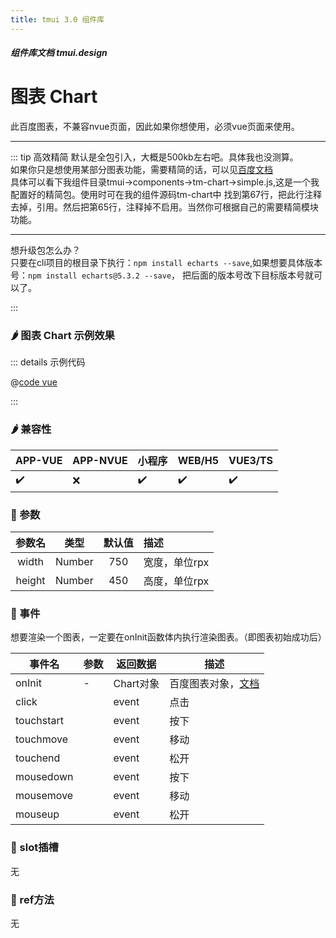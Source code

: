 ```yaml
---
title: tmui 3.0 组件库
---
```


<dirtoc></dirtoc>

##### 组件库文档 tmui.design

# 图表 Chart <Badge type="danger" text="NVUE页面不支持，请使用VUE页面" vertical="middle" />
此百度图表，不兼容nvue页面，因此如果你想使用，必须vue页面来使用。

---

::: tip 高效精简
默认是全包引入，大概是500kb左右吧。具体我也没测算。<br>
如果你只是想使用某部分图表功能，需要精简的话，可以见[百度文档](https://echarts.apache.org/handbook/zh/basics/import#%E6%8C%89%E9%9C%80%E5%BC%95%E5%85%A5-echarts-%E5%9B%BE%E8%A1%A8%E5%92%8C%E7%BB%84%E4%BB%B6)<br>
具体可以看下我组件目录tmui->components->tm-chart->simple.js,这是一个我配置好的精简包。使用时可在我的组件源码tm-chart中
找到第67行，把此行注释去掉，引用。然后把第65行，注释掉不启用。当然你可根据自己的需要精简模块功能。

----

想升级包怎么办？<br>
只要在cli项目的根目录下执行：```npm install echarts --save```,如果想要具体版本号：```npm install echarts@5.3.2 --save```，
把后面的版本号改下目标版本号就可以了。

:::

### :hot_pepper: 图表 Chart 示例效果

<webview url="https://tmui.design/h5/#/pages/chart/index"></webview>

::: details 示例代码

@[code vue](pages/chart/chart.vue)

:::


### :hot_pepper: 兼容性

| APP-VUE | APP-NVUE | 小程序 | WEB/H5 | VUE3/TS |
| --- | --- | --- | --- | --- |
| :heavy_check_mark: | :x: | :heavy_check_mark: | :heavy_check_mark: | :heavy_check_mark: |

### :seedling: 参数

| 参数名 | 类型 | 默认值 | 描述 |
| :--: | :--: | :--: | :-- |
| width | Number | 750 | 宽度，单位rpx |
| height | Number | 450 | 高度，单位rpx |


### :rose: 事件
想要渲染一个图表，一定要在onInit函数体内执行渲染图表。（即图表初始成功后）

| 事件名 | 参数 | 返回数据 | 描述 |
| --- | --- | --- | --- |
| onInit | - | Chart对象 | 百度图表对象，[文档](https://echarts.apache.org/zh/index.html) |
| click |  | event | 点击 |
| touchstart |  | event | 按下 |
| touchmove |  | event | 移动 |
| touchend |  | event | 松开 |
| mousedown |  | event | 按下 |
| mousemove |  | event | 移动 |
| mouseup |  | event | 松开 |

### :corn: slot插槽
无

### :green_salad: ref方法
无
